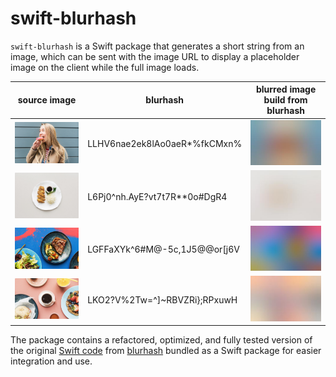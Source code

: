 # swift-blurhash
`swift-blurhash` is a Swift package that generates a short string from an image, which can be sent with the image URL to display a placeholder image on the client while the full image loads.

| source image  |   blurhash    | blurred image build from blurhash |
| ------------- | ------------- | --------------------------------- |
| ![12c2aca29ea896a628be.jpg](/images/12c2aca29ea896a628be.jpg) | LLHV6nae2ek8lAo0aeR\*%fkCMxn% | ![12c2aca29ea896a628be-blurred.jpg](/images/12c2aca29ea896a628be-blurred.jpg) |
| ![a355ab362a07a267e078.jpg](/images/a355ab362a07a267e078.jpg) | L6Pj0^nh.AyE?vt7t7R\*\*0o#DgR4 | ![a355ab362a07a267e078-blurred.jpg](/images/a355ab362a07a267e078-blurred.jpg) |
| ![e08adedc9f82ade9f9d5.jpg](/images/e08adedc9f82ade9f9d5.jpg) | LGFFaXYk^6#M@-5c,1J5@@or\[j6V | ![e08adedc9f82ade9f9d5-blurred.jpg](/images/e08adedc9f82ade9f9d5-blurred.jpg) |
| ![ea9e499f8080ce9956a8.jpg](/images/ea9e499f8080ce9956a8.jpg) | LKO2?V%2Tw=^]~RBVZRi};RPxuwH |![ea9e499f8080ce9956a8-blurred.jpg](/images/ea9e499f8080ce9956a8-blurred.jpg) |

The package contains a refactored, optimized, and fully tested version of the original [Swift code](https://github.com/woltapp/blurhash/tree/master/Swift) from [blurhash](https://github.com/woltapp/blurhash) bundled as a Swift package for easier integration and use.
